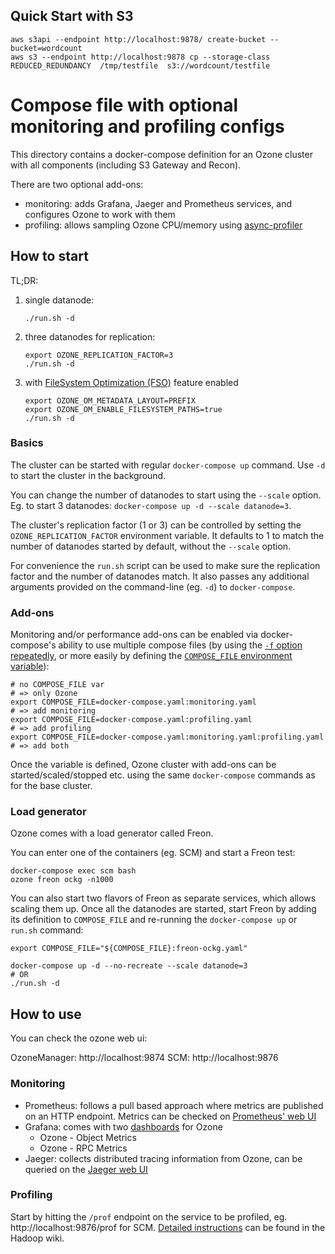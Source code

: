<!---
  Licensed under the Apache License, Version 2.0 (the "License");
  you may not use this file except in compliance with the License.
  You may obtain a copy of the License at

   http://www.apache.org/licenses/LICENSE-2.0

  Unless required by applicable law or agreed to in writing, software
  distributed under the License is distributed on an "AS IS" BASIS,
  WITHOUT WARRANTIES OR CONDITIONS OF ANY KIND, either express or implied.
  See the License for the specific language governing permissions and
  limitations under the License. See accompanying LICENSE file.
-->

## Quick Start with S3

```
aws s3api --endpoint http://localhost:9878/ create-bucket --bucket=wordcount
aws s3 --endpoint http://localhost:9878 cp --storage-class REDUCED_REDUNDANCY  /tmp/testfile  s3://wordcount/testfile
```

# Compose file with optional monitoring and profiling configs

This directory contains a docker-compose definition for an Ozone cluster with all components (including S3 Gateway and Recon).

There are two optional add-ons:

 * monitoring: adds Grafana, Jaeger and Prometheus services, and configures Ozone to work with them
 * profiling: allows sampling Ozone CPU/memory using [async-profiler](https://github.com/jvm-profiling-tools/async-profiler)

## How to start

TL;DR:

1. single datanode:
   ```
   ./run.sh -d
   ```
2. three datanodes for replication:
   ```
   export OZONE_REPLICATION_FACTOR=3
   ./run.sh -d
   ```
3. with [FileSystem Optimization (FSO)](https://ci-hadoop.apache.org/view/Hadoop%20Ozone/job/ozone-doc-master/lastSuccessfulBuild/artifact/hadoop-hdds/docs/public/feature/prefixfso.html) feature enabled
   ```
   export OZONE_OM_METADATA_LAYOUT=PREFIX
   export OZONE_OM_ENABLE_FILESYSTEM_PATHS=true
   ./run.sh -d
   ```

### Basics

The cluster can be started with regular `docker-compose up` command.  Use `-d` to start the cluster in the background.

You can change the number of datanodes to start using the `--scale` option.  Eg. to start 3 datanodes: `docker-compose up -d --scale datanode=3`.

The cluster's replication factor (1 or 3) can be controlled by setting the `OZONE_REPLICATION_FACTOR` environment variable.  It defaults to 1 to match the number of datanodes started by default, without the `--scale` option.

For convenience the `run.sh` script can be used to make sure the replication factor and the number of datanodes match.  It also passes any additional arguments provided on the command-line (eg. `-d`) to `docker-compose`.

### Add-ons

Monitoring and/or performance add-ons can be enabled via docker-compose's ability to use multiple compose files (by using the [`-f` option repeatedly](https://docs.docker.com/compose/reference/overview/#specifying-multiple-compose-files), or more easily by defining the [`COMPOSE_FILE` environment variable](https://docs.docker.com/compose/reference/envvars/#compose_file)):

```
# no COMPOSE_FILE var                                                  # => only Ozone
export COMPOSE_FILE=docker-compose.yaml:monitoring.yaml                # => add monitoring
export COMPOSE_FILE=docker-compose.yaml:profiling.yaml                 # => add profiling
export COMPOSE_FILE=docker-compose.yaml:monitoring.yaml:profiling.yaml # => add both
```

Once the variable is defined, Ozone cluster with add-ons can be started/scaled/stopped etc. using the same `docker-compose` commands as for the base cluster.

### Load generator

Ozone comes with a load generator called Freon.

You can enter one of the containers (eg. SCM) and start a Freon test:

```
docker-compose exec scm bash
ozone freon ockg -n1000
```

You can also start two flavors of Freon as separate services, which allows scaling them up.  Once all the datanodes are started, start Freon by adding its definition to `COMPOSE_FILE` and re-running the `docker-compose up` or `run.sh` command:

```
export COMPOSE_FILE="${COMPOSE_FILE}:freon-ockg.yaml"

docker-compose up -d --no-recreate --scale datanode=3
# OR
./run.sh -d
```

## How to use

You can check the ozone web ui:

OzoneManager: http://localhost:9874
SCM: http://localhost:9876

### Monitoring

 * Prometheus: follows a pull based approach where metrics are published on an HTTP endpoint.  Metrics can be checked on [Prometheus' web UI](http://localhost:9090/)
 * Grafana: comes with two [dashboards](http://localhost:3000) for Ozone
   * Ozone - Object Metrics
   * Ozone - RPC Metrics
 * Jaeger: collects distributed tracing information from Ozone, can be queried on the [Jaeger web UI](http://localhost:16686)

### Profiling

Start by hitting the `/prof` endpoint on the service to be profiled, eg. http://localhost:9876/prof for SCM.  [Detailed instructions](https://cwiki.apache.org/confluence/display/HADOOP/Java+Profiling+of+Ozone) can be found in the Hadoop wiki.
